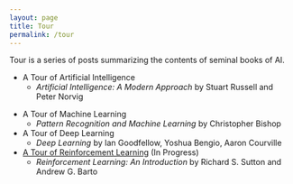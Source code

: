 ```yaml
---
layout: page
title: Tour
permalink: /tour
---
```


Tour is a series of posts summarizing the contents of seminal books of AI.



- A Tour of Artificial Intelligence
  - *Artificial Intelligence: A Modern Approach* by Stuart Russell and Peter Norvig

* A Tour of Machine Learning
  * *Pattern Recognition and Machine Learning* by Christopher Bishop
* A Tour of Deep Learning
  * *Deep Learning* by Ian Goodfellow, Yoshua Bengio, Aaron Courville
* [A Tour of Reinforcement Learning](/tour/rl) (In Progress)
  - *Reinforcement Learning: An Introduction* by Richard S. Sutton and Andrew G. Barto

